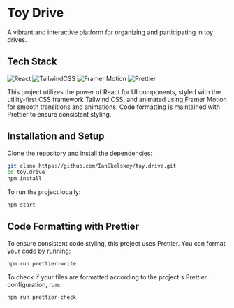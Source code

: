 # Toy Drive

A vibrant and interactive platform for organizing and participating in toy drives.

## Tech Stack

![React](https://img.shields.io/badge/-React-61DAFB?logo=react&logoColor=white)
![TailwindCSS](https://img.shields.io/badge/-Tailwind_CSS-38B2AC?logo=tailwind-css&logoColor=white)
![Framer Motion](https://img.shields.io/badge/-Framer_Motion-0055FF?logo=framer&logoColor=white)
![Prettier](https://img.shields.io/badge/-Prettier-F7B93E?logo=prettier&logoColor=white)

This project utilizes the power of React for UI components, styled with the utility-first CSS framework Tailwind CSS, and animated using Framer Motion for smooth transitions and animations. Code formatting is maintained with Prettier to ensure consistent styling.

## Installation and Setup

Clone the repository and install the dependencies:

```bash
git clone https://github.com/IanSkelskey/toy.drive.git
cd toy.drive
npm install
```

To run the project locally:
```bash
npm start
```

## Code Formatting with Prettier

To ensure consistent code styling, this project uses Prettier. You can format your code by running:

```bash
npm run prettier-write
```

To check if your files are formatted according to the project's Prettier configuration, run:

```bash
npm run prettier-check
```